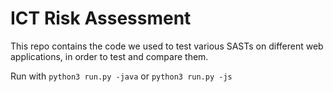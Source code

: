 # ICT Risk Assessment

This repo contains the code we used to test various SASTs on different web applications, in order to test and compare them.

Run with `python3 run.py -java` or `python3 run.py -js`